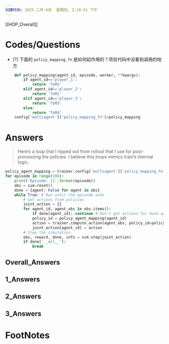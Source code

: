 ```yaml
---
创建时间: 2025-二月-6日  星期四, 2:10:51 下午
---
```

[[HOP_Overall]]



# Codes/Questions

- [?] 下面的 `policy_mapping_fn` 是如何起作用的？项目代码中没看到调用的地方


```python
    def policy_mapping(agent_id, episode, worker, **kwargs):
        if agent_id=='player_1':
            return 'ToM1'
        elif agent_id=='player_2':
            return 'ToM2'
        elif agent_id=='player_3':
            return 'ToM3'
        else:
            return 'ToM4'
    config['multiagent']['policy_mapping_fn']=policy_mapping
```


# Answers
>Here’s a loop that I ripped out from rollout that I use for post-processing the policies. I believe this loops mimics train’s internal logic.



```python
policy_agent_mapping = trainer.config['multiagent']['policy_mapping_fn']
for episode in range(100):
    print('Episode: {}'.format(episode))
    obs = sim.reset()
    done = {agent: False for agent in obs}
    while True: # Run until the episode ends
        # Get actions from policies
        joint_action = {}
        for agent_id, agent_obs in obs.items():
            if done[agent_id]: continue # Don't get actions for done agents
            policy_id = policy_agent_mapping(agent_id)
            action = trainer.compute_action(agent_obs, policy_id=policy_id)
            joint_action[agent_id] = action
        # Step the simulation
        obs, reward, done, info = sim.step(joint_action)
        if done['__all__']:
            break
```


## Overall_Answers


## 1_Answers


## 2_Answers


## 3_Answers




# FootNotes
